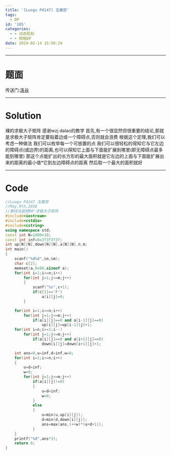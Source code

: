 ```yaml
---
title: '[Luogu P4147] 玉蟾宫'
tags:
  - DP
id: '105'
categories:
  - - 动态规划
  - - 网格DP
date: 2019-02-14 15:50:24
---
```


* * *

# 题面

传送门:[洛谷](https://www.luogu.org/problemnew/show/P4147)

* * *

# Solution

裸的求极大子矩阵 感谢wzj dalao的教学 首先,有一个很显然但很重要的结论,那就是求极大子矩阵肯定要贴着边或一个障碍点,否则就会浪费 根据这个定理,我们可以考虑一种做法 我们可以枚举每一个可放置的点 我们可以很轻松的得知它与它左边的障碍点(或边界)的距离,也可以得知它上面与下面能扩展到哪里(即无障碍点最多能到哪里) 那这个点能扩出的长方形的最大面积就是它左边的上面与下面能扩展出来的距离的最小值\*它到左边障碍点的距离 然后取一个最大的面积就好

* * *

# Code

```cpp
//Luogu P4147 玉蟾宫
//May,9th,2018
//悬线法旋转90°求极大子矩阵
#include<iostream>
#include<cstdio>
#include<cstring>
using namespace std;
const int N=1000+10;
const int inf=0x3f3f3f3f;
int up[N][N],down[N][N],a[N][N],n,m;
int main()
{
    scanf("%d%d",&n,&m);
    char c[2];
    memset(a,0x80,sizeof a);
    for(int i=1;i<=n;i++)
        for(int j=1;j<=m;j++)
        {
            scanf("%s",c+1);
            if(c[1]=='F') 
                a[i][j]=0;
        }

    for(int i=1;i<=n;i++)
        for(int j=1;j<=m;j++)
            if(a[i][j]==0 and a[i-1][j]==0)
                up[i][j]=up[i-1][j]+1;
    for(int i=n;i>=1;i--)
        for(int j=1;j<=m;j++)
            if(a[i][j]==0 and a[i+1][j]==0)
                down[i][j]=down[i+1][j]+1;

    int ans=0,u=inf,d=inf,w=0;
    for(int i=1;i<=n;i++)
    {
        u=d=inf;
        w=0;
        for(int j=1;j<=m;j++)
            if(a[i][j]!=0)
            {
                u=d=inf;
                w=0;
            }
            else
            {
                u=min(u,up[i][j]);
                d=min(d,down[i][j]);
                ans=max(ans,(++w)*(u+d+1));
            }
    }
    printf("%d",ans*3);
    return 0;
}
```